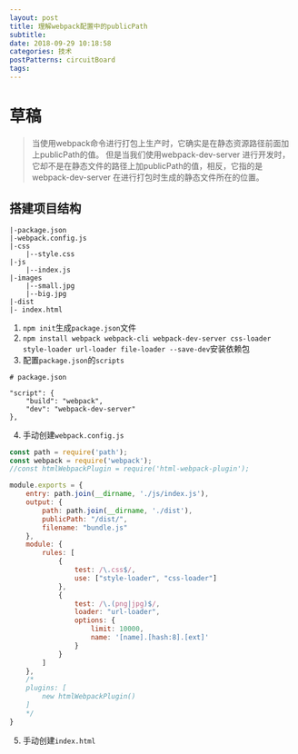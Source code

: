 ```yaml
---
layout: post
title: 理解webpack配置中的publicPath
subtitle: 
date: 2018-09-29 10:18:58
categories: 技术
postPatterns: circuitBoard
tags: 
---
```


# 草稿
> 当使用webpack命令进行打包上生产时，它确实是在静态资源路径前面加上publicPath的值。 但是当我们使用webpack-dev-server 进行开发时，它却不是在静态文件的路径上加publicPath的值，相反，它指的是webpack-dev-server 在进行打包时生成的静态文件所在的位置。

## 搭建项目结构

    |-package.json     
    |-webpack.config.js
    |-css
        |--style.css
    |-js
        |--index.js
    |-images
        |--small.jpg
        |--big.jpg
    |-dist
    |- index.html
    
1. `npm init`生成`package.json`文件
2. `npm install webpack webpack-cli webpack-dev-server css-loader style-loader url-loader file-loader --save-dev`安装依赖包
3. 配置`package.json`的`scripts`

```
# package.json

"script": {
    "build": "webpack",
    "dev": "webpack-dev-server"
},

```

4. 手动创建`webpack.config.js`

```javascript
const path = require('path');
const webpack = require('webpack');
//const htmlWebpackPlugin = require('html-webpack-plugin');

module.exports = {
    entry: path.join(__dirname, './js/index.js'),
    output: {
        path: path.join(__dirname, './dist'),
        publicPath: "/dist/",
        filename: "bundle.js"
    },
    module: {
        rules: [
            {
                test: /\.css$/,
                use: ["style-loader", "css-loader"]
            },
            {
                test: /\.(png|jpg)$/,
                loader: "url-loader",
                options: {
                    limit: 10000,
                    name: '[name].[hash:8].[ext]'
                }
            }
        ]
    },
    /*
    plugins: [
        new htmlWebpackPlugin()
    ]
    */
}
```

5. 手动创建`index.html`
